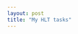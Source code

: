 ```yaml
---
layout: post
title: "My HLT tasks"
---
```

<script type="text/javascript" language="javascript" src="https://creately.com/player/createlyplayerstart.js">
</script>

<div id="creately-container-gvmj80621-It0tETVpH2vGfvMPNuDHOFAhdmQ=">
</div>

<script type="text/javascript">
createlyPlayerStart( {
container: "creately-container-gvmj80621-It0tETVpH2vGfvMPNuDHOFAhdmQ=",
docid :"gvmj80621-It0tETVpH2vGfvMPNuDHOFAhdmQ=",
title :"HLT Tasks",
width :600,height :400,bgcolor :"#ffffff",logo :0
} );</script>




